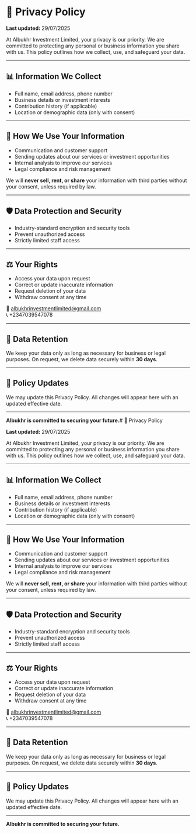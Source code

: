# 🔐 Privacy Policy

**Last updated:** 29/07/2025  

At Albukhr Investment Limited, your privacy is our priority. We are committed to protecting any personal or business information you share with us. This policy outlines how we collect, use, and safeguard your data.

---

## 📊 Information We Collect
- Full name, email address, phone number  
- Business details or investment interests  
- Contribution history (if applicable)  
- Location or demographic data (only with consent)  

---

## 🔎 How We Use Your Information
- Communication and customer support  
- Sending updates about our services or investment opportunities  
- Internal analysis to improve our services  
- Legal compliance and risk management  

We will **never sell, rent, or share** your information with third parties without your consent, unless required by law.  

---

## 🛡️ Data Protection and Security
- Industry-standard encryption and security tools  
- Prevent unauthorized access  
- Strictly limited staff access  

---

## ⚖️ Your Rights
- Access your data upon request  
- Correct or update inaccurate information  
- Request deletion of your data  
- Withdraw consent at any time  

📧 albukhrinvestmentlimited@gmail.com  
📞 +2347039547078  

---

## 📌 Data Retention
We keep your data only as long as necessary for business or legal purposes. On request, we delete data securely within **30 days**.  

---

## 🔄 Policy Updates
We may update this Privacy Policy. All changes will appear here with an updated effective date.  

---

**Albukhr is committed to securing your future.**# 🔐 Privacy Policy

**Last updated:** 29/07/2025  

At Albukhr Investment Limited, your privacy is our priority. We are committed to protecting any personal or business information you share with us. This policy outlines how we collect, use, and safeguard your data.

---

## 📊 Information We Collect
- Full name, email address, phone number  
- Business details or investment interests  
- Contribution history (if applicable)  
- Location or demographic data (only with consent)  

---

## 🔎 How We Use Your Information
- Communication and customer support  
- Sending updates about our services or investment opportunities  
- Internal analysis to improve our services  
- Legal compliance and risk management  

We will **never sell, rent, or share** your information with third parties without your consent, unless required by law.  

---

## 🛡️ Data Protection and Security
- Industry-standard encryption and security tools  
- Prevent unauthorized access  
- Strictly limited staff access  

---

## ⚖️ Your Rights
- Access your data upon request  
- Correct or update inaccurate information  
- Request deletion of your data  
- Withdraw consent at any time  

📧 albukhrinvestmentlimited@gmail.com  
📞 +2347039547078  

---

## 📌 Data Retention
We keep your data only as long as necessary for business or legal purposes. On request, we delete data securely within **30 days**.  

---

## 🔄 Policy Updates
We may update this Privacy Policy. All changes will appear here with an updated effective date.  

---

**Albukhr is committed to securing your future.**
